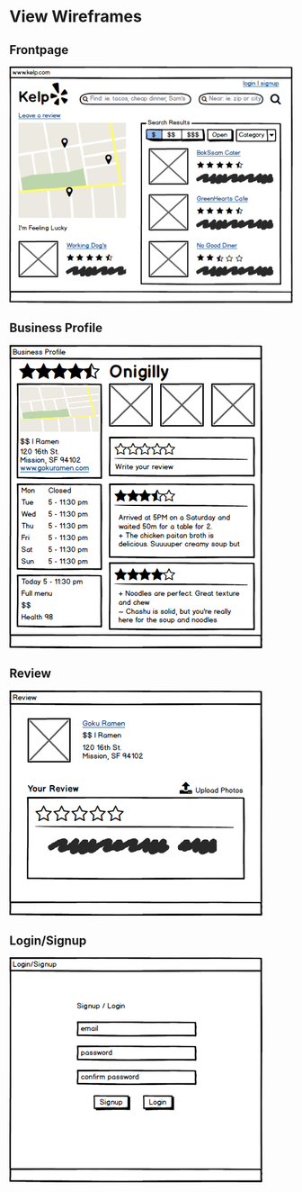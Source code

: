 # View Wireframes

## Frontpage
![front]

## Business Profile
![business]

## Review
![review]

## Login/Signup
![loginsignup]

[front]: ./wireframes/frontpage.png
[business]: ./wireframes/business_profile.png
[review]: ./wireframes/review.png
[loginsignup]: ./wireframes/login_signup.png
